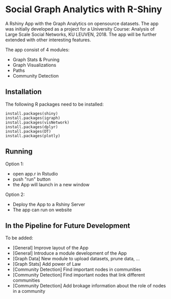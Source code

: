 # Social Graph Analytics with R-Shiny

A Rshiny App with the Graph Analytics on opensource datasets.
The app was initially developed as a project for a University Course: Analysis of Large Scale Social Networks, KU LEUVEN, 2018. The app will be further extended with other interesting features. 

The app consist of 4 modules:
* Graph Stats & Pruning
* Graph Visualizations
* Paths
* Community Detection

## Installation

The following R packages need to be installed:

~~~~~~~
install.packages(shiny)
install.packages(igraph)
install.packages(visNetwork)
install.packages(dplyr)
install.packages(DT)
install.packages(plotly)
~~~~~~~

## Running

Option 1: 
* open app.r in Rstudio
* push "run" button
* the App will launch in a new window

Option 2: 
* Deploy the App to a Rshiny Server
* The app can run on website 

## In the Pipeline for Future Development

To be added: 
* [General] Improve layout of the App
* [General] Introduce a module development of the App
* [Graph Data] New module to upload datasets, prune data, ...
* [Graph Stats] Add power of Law
* [Community Detection] Find important nodes in communities
* [Community Detection] Find important nodes that link different communities
* [Community Detection] Add brokage information about the role of nodes in a community



